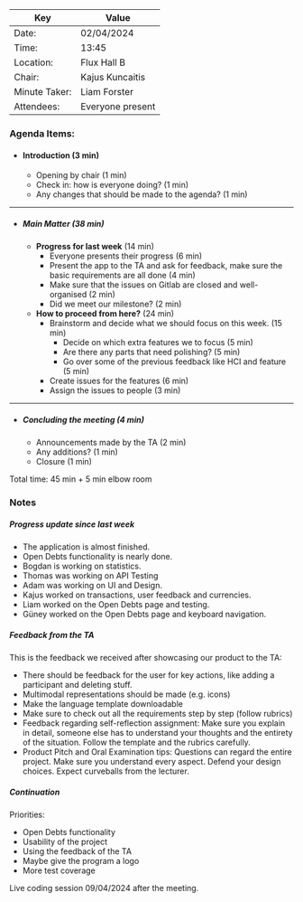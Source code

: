 | Key           | Value            |
|---------------|------------------|
| Date:         | 02/04/2024       |
| Time:         | 13:45            |
| Location:     | Flux Hall B      |
| Chair:        | Kajus Kuncaitis  |
| Minute Taker: | Liam Forster     |
| Attendees:    | Everyone present |
### Agenda Items:
- #### Introduction (3 min)
    - Opening by chair (1 min)
    - Check in: how is everyone doing? (1 min)
    - Any changes that should be made to the agenda? (1 min)
---------------------------------------------------------------
- ##### Main Matter (38 min)
    - **Progress for last week** (14 min)
        - Everyone presents their progress (6 min)
        - Present the app to the TA and ask for feedback, make sure the basic requirements are all done (4 min)
        - Make sure that the issues on Gitlab are closed and well-organised (2 min)
        - Did we meet our milestone? (2 min)
    - **How to proceed from here?** (24 min)
        - Brainstorm and decide what we should focus on this week. (15 min)
            - Decide on which extra features we to focus (5 min)
            - Are there any parts that need polishing? (5 min)
            - Go over some of the previous feedback like HCI and feature (5 min)
        - Create issues for the features (6 min)
        - Assign the issues to people (3 min) 
---------------------------------------------------------------
- ##### Concluding the meeting (4 min)
    - Announcements made by the TA (2 min)
    - Any additions? (1 min)
    - Closure (1 min)

Total time: 45 min + 5 min elbow room

### Notes
##### Progress update since last week
- The application is almost finished.
- Open Debts functionality is nearly done.
- Bogdan is working on statistics.
- Thomas was working on API Testing
- Adam was working on UI and Design.
- Kajus worked on transactions, user feedback and currencies.
- Liam worked on the Open Debts page and testing.
- Güney worked on the Open Debts page and keyboard navigation.

##### Feedback from the TA
This is the feedback we received after showcasing our product to the TA:
- There should be feedback for the user for key actions, like adding a participant
and deleting stuff.
- Multimodal representations should be made (e.g. icons)
- Make the language template downloadable
- Make sure to check out all the requirements step by step (follow rubrics)
- Feedback regarding self-reflection assignment: 
Make sure you explain in detail, someone else has to understand your thoughts and
the entirety of the situation. Follow the template and the rubrics carefully.
- Product Pitch and Oral Examination tips:
Questions can regard the entire project. Make sure you understand every aspect. 
Defend your design choices. Expect curveballs from the lecturer.

##### Continuation
Priorities:
- Open Debts functionality
- Usability of the project
- Using the feedback of the TA
- Maybe give the program a logo
- More test coverage

Live coding session 09/04/2024 after the meeting.